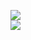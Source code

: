 [![](https://img.shields.io/badge/Made%20With-Github%20Spray-lightgrey.svg?style=for-the-badge&logo=github)](https://github.com/Annihil/github-spray#3905)  
[![](https://i.imgur.com/2DrTn0Z.gif)](https://github.com/Annihil/github-spray)